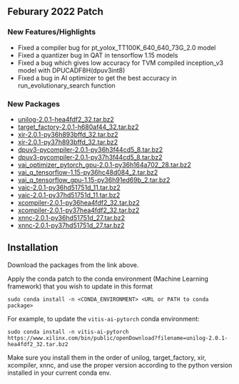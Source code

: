 ## Feburary 2022 Patch
### New Features/Highlights
- Fixed a compiler bug for pt_yolox_TT100K_640_640_73G_2.0 model
- Fixed a quantizer bug in QAT in tensorflow 1.15 models
- Fixed a bug which gives low accuracy for TVM compiled inception_v3 model with DPUCADF8H(dpuv3int8)
- Fixed a bug in AI optimizer to get the best accuracy in run_evolutionary_search function

### New Packages
- [unilog-2.0.1-hea4fdf2_32.tar.bz2](https://www.xilinx.com/bin/public/openDownload?filename=unilog-2.0.1-hea4fdf2_32.tar.bz2)
- [target_factory-2.0.1-h680af44_32.tar.bz2](https://www.xilinx.com/bin/public/openDownload?filename=target_factory-2.0.1-h680af44_32.tar.bz2) 
- [xir-2.0.1-py36h893bffd_32.tar.bz2](https://www.xilinx.com/bin/public/openDownload?filename=xir-2.0.1-py36h893bffd_32.tar.bz2)
- [xir-2.0.1-py37h893bffd_32.tar.bz2](https://www.xilinx.com/bin/public/openDownload?filename=xir-2.0.1-py37h893bffd_32.tar.bz2)
- [dpuv3-pycompiler-2.0.1-py36h3f44cd5_8.tar.bz2](https://www.xilinx.com/bin/public/openDownload?filename=dpuv3-pycompiler-2.0.1-py36h3f44cd5_8.tar.bz2)
- [dpuv3-pycompiler-2.0.1-py37h3f44cd5_8.tar.bz2](https://www.xilinx.com/bin/public/openDownload?filename=dpuv3-pycompiler-2.0.1-py37h3f44cd5_8.tar.bz2)
- [vai_optimizer_pytorch_gpu-2.0.1-py36h164a702_28.tar.bz2](https://www.xilinx.com/bin/public/openDownload?filename=vai_optimizer_pytorch_gpu-2.0.1-py36h164a702_28.tar.bz2)
- [vai_q_tensorflow-1.15-py36hc48d084_2.tar.bz2](https://www.xilinx.com/bin/public/openDownload?filename=vai_q_tensorflow-1.15-py36hc48d084_2.tar.bz2)
- [vai_q_tensorflow_gpu-1.15-py36h91ed69b_2.tar.bz2](https://www.xilinx.com/bin/public/openDownload?filename=vai_q_tensorflow_gpu-1.15-py36h91ed69b_2.tar.bz2)
- [vaic-2.0.1-py36hd51751d_11.tar.bz2](https://www.xilinx.com/bin/public/openDownload?filename=vaic-2.0.1-py36hd51751d_11.tar.bz2)
- [vaic-2.0.1-py37hd51751d_11.tar.bz2](https://www.xilinx.com/bin/public/openDownload?filename=vaic-2.0.1-py37hd51751d_11.tar.bz2)
- [xcompiler-2.0.1-py36hea4fdf2_32.tar.bz2](https://www.xilinx.com/bin/public/openDownload?filename=xcompiler-2.0.1-py36hea4fdf2_32.tar.bz2)
- [xcompiler-2.0.1-py37hea4fdf2_32.tar.bz2](https://www.xilinx.com/bin/public/openDownload?filename=xcompiler-2.0.1-py37hea4fdf2_32.tar.bz2)
- [xnnc-2.0.1-py36hd51751d_27.tar.bz2](https://www.xilinx.com/bin/public/openDownload?filename=xnnc-2.0.1-py36hd51751d_27.tar.bz2)
- [xnnc-2.0.1-py37hd51751d_27.tar.bz2](https://www.xilinx.com/bin/public/openDownload?filename=xnnc-2.0.1-py37hd51751d_27.tar.bz2)

## Installation
Download the packages from the link above. 

Apply the conda patch to the conda environment (Machine Learning framework) that you wish to update in this format

```
sudo conda install -n <CONDA_ENVIRONMENT> <URL or PATH to conda package>
```

For example, to update the `vitis-ai-pytorch` conda environment:

```
sudo conda install -n vitis-ai-pytorch https://www.xilinx.com/bin/public/openDownload?filename=unilog-2.0.1-hea4fdf2_32.tar.bz2
```

Make sure you install them in the order of unilog, target_factory, xir, xcompiler, xnnc, and use the proper version according to the python version installed in your current conda env.
